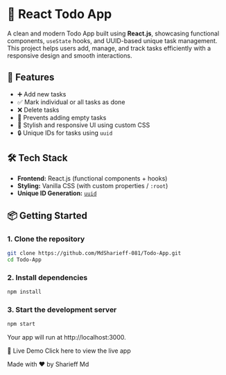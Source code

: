 # 📝 React Todo App

A clean and modern Todo App built using **React.js**, showcasing functional components, `useState` hooks, and UUID-based unique task management. This project helps users add, manage, and track tasks efficiently with a responsive design and smooth interactions.

## 🚀 Features

- ➕ Add new tasks
- ✅ Mark individual or all tasks as done
- ❌ Delete tasks
- 🧠 Prevents adding empty tasks
- 🎨 Stylish and responsive UI using custom CSS
- 🔒 Unique IDs for tasks using `uuid`

## 🛠 Tech Stack

- **Frontend:** React.js (functional components + hooks)
- **Styling:** Vanilla CSS (with custom properties / `:root`)
- **Unique ID Generation:** [`uuid`](https://www.npmjs.com/package/uuid)


## 📦 Getting Started

### 1. Clone the repository
```bash
git clone https://github.com/MdSharieff-081/Todo-App.git
cd Todo-App
```

### 2. Install dependencies
```bash
npm install
```

### 3. Start the development server
```bash
npm start
```
Your app will run at http://localhost:3000.

🔗 Live Demo
Click here to view the live app

<!-- https://todo-app-plum-omega.vercel.app/ -->


Made with ❤️ by Sharieff Md

